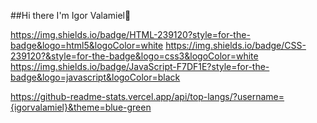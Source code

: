 ##Hi there I'm Igor Valamiel👋

[](https://img.shields.io/badge/Python-3776AB?style=for-the-badge&logo=python&logoColor=white)

https://img.shields.io/badge/HTML-239120?style=for-the-badge&logo=html5&logoColor=white
https://img.shields.io/badge/CSS-239120?&style=for-the-badge&logo=css3&logoColor=white
https://img.shields.io/badge/JavaScript-F7DF1E?style=for-the-badge&logo=javascript&logoColor=black

https://github-readme-stats.vercel.app/api/top-langs/?username={igorvalamiel}&theme=blue-green
